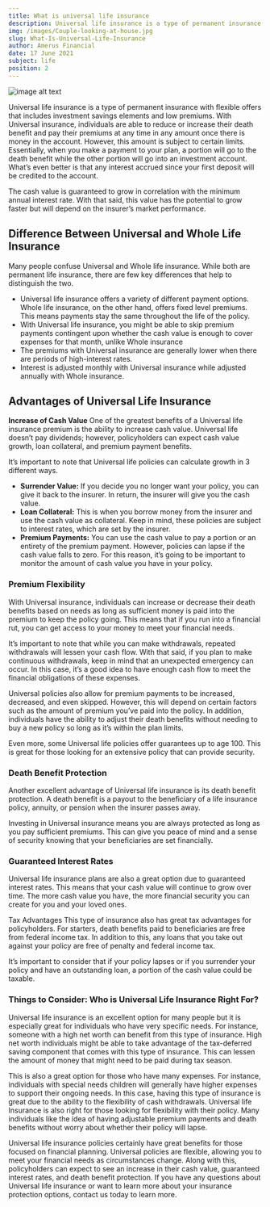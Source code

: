 ```yaml
---
title: What is universal life insurance
description: Universal life insurance is a type of permanent insurance with flexible offers that includes investment savings elements and low premiums.
img: /images/Couple-looking-at-house.jpg
slug: What-Is-Universal-Life-Insurance
author: Amerus Financial
date: 17 June 2021
subject: life
position: 2
---
```


![image alt text](/images/Couple-looking-at-house.jpg)

Universal life insurance is a type of permanent insurance with flexible offers that includes investment savings elements and low premiums. With Universal insurance, individuals are able to reduce or increase their death benefit and pay their premiums at any time in any amount once there is money in the account. However, this amount is subject to certain limits.
Essentially, when you make a payment to your plan, a portion will go to the death benefit while the other portion will go into an investment account. What’s even better is that any interest accrued since your first deposit will be credited to the account.

The cash value is guaranteed to grow in correlation with the minimum annual interest rate. With that said, this value has the potential to grow faster but will depend on the insurer’s market performance.

## Difference Between Universal and Whole Life Insurance

Many people confuse Universal and Whole life insurance. While both are permanent life insurance, there are few key differences that help to distinguish the two.

- Universal life insurance offers a variety of different payment options. Whole life insurance, on the other hand, offers fixed level premiums. This means payments stay the same throughout the life of the policy.
- With Universal life insurance, you might be able to skip premium payments contingent upon whether the cash value is enough to cover expenses for that month, unlike Whole insurance
- The premiums with Universal insurance are generally lower when there are periods of high-interest rates.
- Interest is adjusted monthly with Universal insurance while adjusted annually with Whole insurance.

## Advantages of Universal Life Insurance

**Increase of Cash Value**
One of the greatest benefits of a Universal life insurance premium is the ability to increase cash value. Universal life doesn’t pay dividends; however, policyholders can expect cash value growth, loan collateral, and premium payment benefits.

It’s important to note that Universal life policies can calculate growth in 3 different ways.

- **Surrender Value:** If you decide you no longer want your policy, you can give it back to the insurer. In return, the insurer will give you the cash value.
- **Loan Collateral:** This is when you borrow money from the insurer and use the cash value as collateral. Keep in mind, these policies are subject to interest rates, which are set by the insurer.
- **Premium Payments:** You can use the cash value to pay a portion or an entirety of the premium payment. However, policies can lapse if the cash value falls to zero. For this reason, it’s going to be important to monitor the amount of cash value you have in your policy.

### Premium Flexibility

With Universal insurance, individuals can increase or decrease their death benefits based on needs as long as sufficient money is paid into the premium to keep the policy going. This means that if you run into a financial rut, you can get access to your money to meet your financial needs.

It’s important to note that while you can make withdrawals, repeated withdrawals will lessen your cash flow. With that said, if you plan to make continuous withdrawals, keep in mind that an unexpected emergency can occur. In this case, it’s a good idea to have enough cash flow to meet the financial obligations of these expenses.

Universal policies also allow for premium payments to be increased, decreased, and even skipped. However, this will depend on certain factors such as the amount of premium you’ve paid into the policy. In addition, individuals have the ability to adjust their death benefits without needing to buy a new policy so long as it’s within the plan limits.

Even more, some Universal life policies offer guarantees up to age 100. This is great for those looking for an extensive policy that can provide security.

### Death Benefit Protection

Another excellent advantage of Universal life insurance is its death benefit protection. A death benefit is a payout to the beneficiary of a life insurance policy, annuity, or pension when the insurer passes away.

Investing in Universal insurance means you are always protected as long as you pay sufficient premiums. This can give you peace of mind and a sense of security knowing that your beneficiaries are set financially.

### Guaranteed Interest Rates

Universal life insurance plans are also a great option due to guaranteed interest rates. This means that your cash value will continue to grow over time. The more cash value you have, the more financial security you can create for you and your loved ones.

Tax Advantages
This type of insurance also has great tax advantages for policyholders. For starters, death benefits paid to beneficiaries are free from federal income tax. In addition to this, any loans that you take out against your policy are free of penalty and federal income tax.

It’s important to consider that if your policy lapses or if you surrender your policy and have an outstanding loan, a portion of the cash value could be taxable.

### Things to Consider: Who is Universal Life Insurance Right For?

Universal life insurance is an excellent option for many people but it is especially great for individuals who have very specific needs. For instance, someone with a high net worth can benefit from this type of insurance. High net worth individuals might be able to take advantage of the tax-deferred saving component that comes with this type of insurance. This can lessen the amount of money that might need to be paid during tax season.

This is also a great option for those who have many expenses. For instance, individuals with special needs children will generally have higher expenses to support their ongoing needs. In this case, having this type of insurance is great due to the ability to the flexibility of cash withdrawals.
Universal life Insurance is also right for those looking for flexibility with their policy. Many individuals like the idea of having adjustable premium payments and death benefits without worry about whether their policy will lapse.

Universal life insurance policies certainly have great benefits for those focused on financial planning. Universal policies are flexible, allowing you to meet your financial needs as circumstances change. Along with this, policyholders can expect to see an increase in their cash value, guaranteed interest rates, and death benefit protection.
If you have any questions about Universal life insurance or want to learn more about your insurance protection options, contact us today to learn more.
